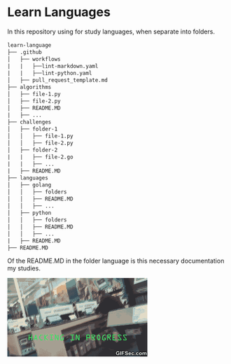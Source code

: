 # Learn Languages

In this repository using for study languages, when separate into folders.


```
learn-language
├── .github
│   ├── workflows
|   |   ├──lint-markdown.yaml
|   |   ├──lint-python.yaml
│   ├── pull_request_template.md
├── algorithms
│   ├── file-1.py
│   ├── file-2.py
│   ├── README.MD
|   ├── ...
├── challenges
│   ├── folder-1
│   │   ├── file-1.py
│   │   ├── file-2.py
│   ├── folder-2
|   |   ├── file-2.go
|   |   ├── ...
|   ├── README.MD
├── languages
│   ├── golang
│   │   ├── folders
│   │   ├── README.MD
│   │   ├── ...
│   ├── python
│   │   ├── folders
│   │   ├── README.MD
│   │   ├── ...
|   ├── README.MD
├── README.MD

```

Of the README.MD in the folder language is this necessary documentation my studies.

![Hacker](img/gif-comedy.gif)
